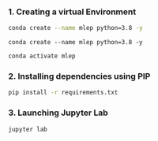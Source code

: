 
### 1. Creating a virtual Environment

```bash
conda create --name mlep python=3.8 -y
```

```
conda create --name mlep python=3.8 -y
```

```bash
conda activate mlep
```

### 2. Installing dependencies using PIP 

```bash
pip install -r requirements.txt
```

### 3. Launching Jupyter Lab

```bash
jupyter lab
```
